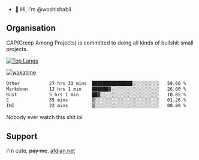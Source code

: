 - 👋 Hi, I’m @woshishabii

## Organisation

CAP(Creep Among Projects) is committed to doing all kinds of bullshit small projects.

[![Top Langs](https://github-readme-stats.vercel.app/api/top-langs/?username=woshishabii&layout=compact)](https://github.com/anuraghazra/github-readme-stats)

[![wakatime](https://wakatime.com/badge/user/34d02784-acc1-4a16-82d7-33fdb53c4ed6.svg)](https://wakatime.com/@34d02784-acc1-4a16-82d7-33fdb53c4ed6)


<!--START_SECTION:waka-->

```txt
Other           27 hrs 33 mins  ███████████████░░░░░░░░░░   59.60 %
Markdown        12 hrs 1 min    ██████▓░░░░░░░░░░░░░░░░░░   26.00 %
Rust            5 hrs 1 min     ██▓░░░░░░░░░░░░░░░░░░░░░░   10.85 %
C               35 mins         ▒░░░░░░░░░░░░░░░░░░░░░░░░   01.26 %
INI             22 mins         ▒░░░░░░░░░░░░░░░░░░░░░░░░   00.80 %
```

<!--END_SECTION:waka-->

Nobody ever watch this shit lol

## Support
I'm cute, ~~pay me~~.
[afdian.net](https://afdian.com/a/woshishabi)

<!---
woshishabii/woshishabii is a ✨ special ✨ repository because its `README.md` (this file) appears on your GitHub profile.
You can click the Preview link to take a look at your changes.
--->
